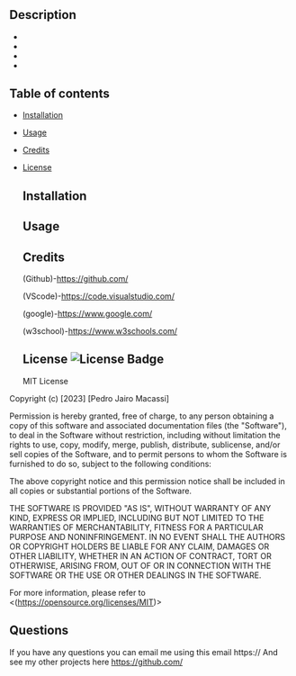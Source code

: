 
  <h1 align="center">
  
  </h1>

  ## Description
  -
  -
  -
  -

  ## Table of contents
  
- [Installation](#installation)
- [Usage](#usage)
- [Credits](#credits)
- [License](#license)
  
  ## Installation
  

  ## Usage
  

  ## Credits
  

  (Github)-https://github.com/ 

  (VScode)-https://code.visualstudio.com/ 

  (google)-https://www.google.com/ 

  (w3school)-https://www.w3schools.com/

  ## License ![License Badge](https://img.shields.io/badge/License-MIT-yellow.svg)
  MIT License

  

Copyright (c) [2023] [Pedro Jairo Macassi]

Permission is hereby granted, free of charge, to any person obtaining a copy
of this software and associated documentation files (the "Software"), to deal
in the Software without restriction, including without limitation the rights
to use, copy, modify, merge, publish, distribute, sublicense, and/or sell
copies of the Software, and to permit persons to whom the Software is
furnished to do so, subject to the following conditions:

The above copyright notice and this permission notice shall be included in all
copies or substantial portions of the Software.

THE SOFTWARE IS PROVIDED "AS IS", WITHOUT WARRANTY OF ANY KIND, EXPRESS OR
IMPLIED, INCLUDING BUT NOT LIMITED TO THE WARRANTIES OF MERCHANTABILITY,
FITNESS FOR A PARTICULAR PURPOSE AND NONINFRINGEMENT. IN NO EVENT SHALL THE
AUTHORS OR COPYRIGHT HOLDERS BE LIABLE FOR ANY CLAIM, DAMAGES OR OTHER
LIABILITY, WHETHER IN AN ACTION OF CONTRACT, TORT OR OTHERWISE, ARISING FROM,
OUT OF OR IN CONNECTION WITH THE SOFTWARE OR THE USE OR OTHER DEALINGS IN THE
SOFTWARE.

  For more information, please refer to <(https://opensource.org/licenses/MIT)>
  
  ## Questions
  If you have any questions you can email me using this email
  https://
  And see my other projects here https://github.com/


